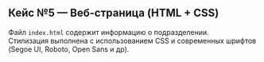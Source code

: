 ## Кейс №5 — Веб-страница (HTML + CSS)

Файл `index.html` содержит информацию о подразделении.  
Стилизация выполнена с использованием CSS и современных шрифтов (Segoe UI, Roboto, Open Sans и др).
